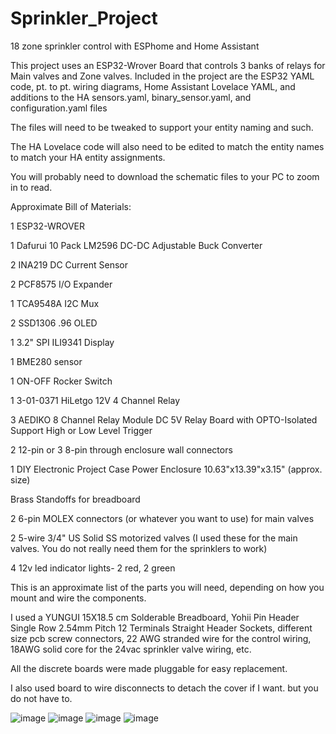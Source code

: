 # Sprinkler_Project
18 zone sprinkler control with ESPhome and Home Assistant

This project uses an ESP32-Wrover Board that controls 3 banks of relays for Main valves and Zone valves.
Included in the project are the ESP32 YAML code, pt. to pt. wiring diagrams, Home Assistant Lovelace YAML, 
and additions to the HA sensors.yaml, binary_sensor.yaml, and configuration.yaml files

The files will need to be tweaked to support your entity naming and such.

The HA Lovelace code will also need to be edited to match the entity names to match your HA entity assignments.

You will probably need to download the schematic files to your PC to zoom in to read.


Approximate Bill of Materials:

1 ESP32-WROVER

1 Dafurui 10 Pack LM2596 DC-DC Adjustable Buck Converter

2 INA219 DC Current Sensor

2 PCF8575 I/O Expander

1 TCA9548A I2C Mux

2 SSD1306 .96 OLED

1 3.2" SPI ILI9341 Display

1 BME280 sensor

1 ON-OFF Rocker Switch

1 3-01-0371 HiLetgo 12V 4 Channel Relay

3 AEDIKO 8 Channel Relay Module DC 5V Relay Board with OPTO-Isolated Support High or Low Level Trigger

2 12-pin or 3 8-pin through enclosure wall connectors

1 DIY Electronic Project Case Power Enclosure 10.63"x13.39"x3.15" (approx. size)

Brass Standoffs for breadboard

2 6-pin MOLEX connectors (or whatever you want to use) for main valves

2 5-wire 3/4" US Solid SS motorized valves 
(I used these for the main valves. You do not really need them for the sprinklers to work)

4 12v led indicator lights- 2 red, 2 green

This is an approximate list of the parts you will need, depending on how you mount and wire the components.

I used a YUNGUI 15X18.5 cm Solderable Breadboard, 
Yohii Pin Header Single Row 2.54mm Pitch 12 Terminals Straight Header Sockets,
different size pcb screw connectors, 22 AWG stranded wire for the control wiring,
18AWG solid core for the 24vac sprinkler valve wiring, etc.

All the discrete boards were made pluggable for easy replacement.

I also used board to wire disconnects to detach the cover if I want. but you do not have to.

![image](https://github.com/roberttucci/Sprinkler_Project/assets/88236450/44843f6d-1542-4804-8228-660d51de9b4e)
![image](https://github.com/roberttucci/Sprinkler_Project/assets/88236450/1ae4e32f-6408-4b35-8dd9-6ccd52a696bb)
![image](https://github.com/roberttucci/Sprinkler_Project/assets/88236450/36bca335-26cc-458b-bc28-b64e4d9f089e)
![image](https://github.com/roberttucci/Sprinkler_Project/assets/88236450/5dade8fe-2c28-4984-81e5-f89366f4b562)
